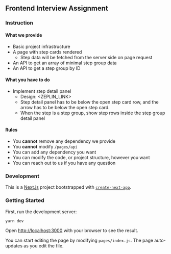 ## Frontend Interview Assignment

### Instruction

#### What we provide

- Basic project infrastructure
- A page with step cards rendered
  - Step data will be fetched from the server side on page request
- An API to get an array of minimal step group data
- An API to get a step group by ID

#### What you have to do

- Implement step detail panel
  - Design: <ZEPLIN_LINK>
  - Step detail panel has to be below the open step card row, and the arrow has to be below the open step card.
  - When the step is a step group, show step rows inside the step group detail panel

#### Rules

- You **cannot** remove any dependency we provide
- You **cannot** modify `/pages/api`
- You can add any dependency you want
- You can modify the code, or project structure, however you want
- You can reach out to us if you have any question

### Development

This is a [Next.js](https://nextjs.org/) project bootstrapped with [`create-next-app`](https://github.com/vercel/next.js/tree/canary/packages/create-next-app).

### Getting Started

First, run the development server:

```bash
yarn dev
```

Open [http://localhost:3000](http://localhost:3000) with your browser to see the result.

You can start editing the page by modifying `pages/index.js`. The page auto-updates as you edit the file.
